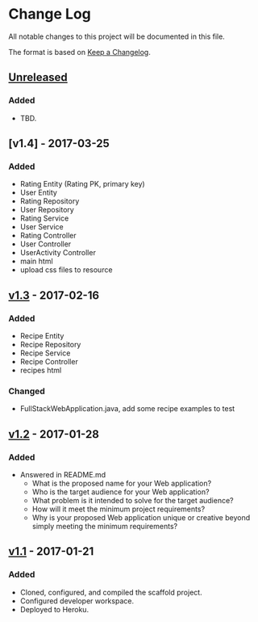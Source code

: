 # Change Log
All notable changes to this project will be documented in this file.

The format is based on [Keep a Changelog](http://keepachangelog.com/).

## [Unreleased]
### Added
- TBD.

## [v1.4] - 2017-03-25
### Added
- Rating Entity (Rating PK, primary key)
- User Entity
- Rating Repository
- User Repository
- Rating Service
- User Service
- Rating Controller
- User Controller
- UserActivity Controller
- main html
- upload css files to resource

## [v1.3] - 2017-02-16
### Added
- Recipe Entity
- Recipe Repository
- Recipe Service
- Recipe Controller
- recipes html

### Changed
- FullStackWebApplication.java, add some recipe examples to test


## [v1.2] - 2017-01-28
### Added
- Answered in README.md
    - What is the proposed name for your Web application?
    - Who is the target audience for your Web application?
    - What problem is it intended to solve for the target audience?
    - How will it meet the minimum project requirements?
    - Why is your proposed Web application unique or creative beyond simply meeting the minimum requirements?

## [v1.1] - 2017-01-21
### Added
- Cloned, configured, and compiled the scaffold project.
- Configured developer workspace.
- Deployed to Heroku.


[Unreleased]: https://github.com/infsci2560sp17/full-stack-web-jingyi-huang/compare/v1.4...HEAD
[v1.3]: https://github.com/infsci2560sp17/full-stack-web-jingyi-huang/compare/v1.3...v1.4
[v1.3]: https://github.com/infsci2560sp17/full-stack-web-jingyi-huang/compare/v1.2...v1.3
[v1.2]: https://github.com/infsci2560sp17/full-stack-web-jingyi-huang/compare/v1.1...v1.2
[v1.1]: https://github.com/infsci2560sp17/full-stack-web-jingyi-huang/compare/...v1.1
